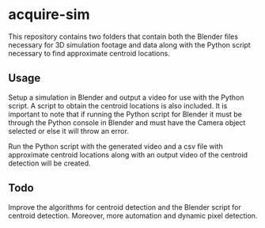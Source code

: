 acquire-sim
===========================

This repository contains two folders that contain both the Blender files necessary for 3D simulation footage and data along with the Python script necessary to find approximate centroid locations.

Usage
-----
Setup a simulation in Blender and output a video for use with the Python script. A script to obtain the centroid locations is also included. It is important to note that if running the Python script for Blender it must be through the Python console in Blender and must have the Camera object selected or else it will throw an error.

Run the Python script with the generated video and a csv file with approximate centroid locations along with an output video of the centroid detection will be created. 

Todo
-----
Improve the algorithms for centroid detection and the Blender script for centroid detection. Moreover, more automation and dynamic pixel detection.
